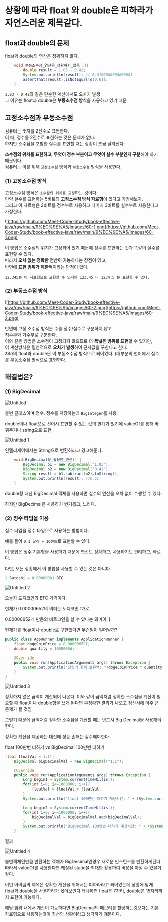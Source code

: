 # 상황에 따라 float 와 double은 피하라가 자연스러운 제목같다.

## **float과 double의 문제**

float과 double의 연산은 정확하지 않다.

```java
    void 부동소수점_연산은_정확하지_않음 (){
        double result = 1.03 - 0.42;
        System.out.println(result); // 0.6100000000000001
        assertThat(result).isNotEqualTo(0.61);
    }
```

`1.03 - 0.42`와 같은 단순한 계산에서도 오차가 발생  
그 이유는 float과 double은 **부동소수점 방식**을 사용하고 있기 때문  

## **고정소수점과 부동소수점**

컴퓨터는 숫자를 2진수로 표현한다.  
이 때, 정수를 2진수로 표현하는 것은 문제가 없다.    
하지만 소수점을 포함한 실수를 표현할 때는 상황이 조금 달라진다.   

**소수점의 위치를 표현하고, 무엇이 정수 부분이고 무엇이 실수 부분인지 구분**해야 하기 때문이다.  
컴퓨터는 이를 위해 `고정소수점` 방식과 `부동소수점` 방식을 사용한다.

### **(1) 고정소수점 방식**

고정소수점 방식은 `소수점의 위치를 고정`하는 것이다.  
만약 실수를 표현하는 5비트의 **고정소수점 방식 자료형**이 있다고 가정해보자.  
그리고 이 자료형은 2비트를 정수부로 사용하고 나머지 3비트를 실수부로 사용한다고 가정한다.  

![https://github.com/Meet-Coder-Study/book-effective-java/raw/main/9%EC%9E%A5/images/60-1.png](https://github.com/Meet-Coder-Study/book-effective-java/raw/main/9%EC%9E%A5/images/60-1.png)

이 방법은 소수점의 위치가 고정되어 있기 때문에 정수를 표현하는 것과 똑같이 실수를 표현할 수 있다.  
따라서 **오차 없는 정확한 연산이 가능**하다는 장점이 있고,  
반면에 **표현 범위가 제한적**이라는 단점이 있다.  

`12.345는 이 자료형으로 표현할 수 있지만
123.45 나 1234.5 는 표현할 수 없다.`

### **(2) 부동소수점 방식**

![https://github.com/Meet-Coder-Study/book-effective-java/raw/main/9%EC%9E%A5/images/60-2.png](https://github.com/Meet-Coder-Study/book-effective-java/raw/main/9%EC%9E%A5/images/60-2.png)

반면에 고정 소수점 방식은 수를 정수/실수로 구분하지 않고  
지수부와 가수부로 구분한다.   
이와 같은 방법은 소수점이 고정되지 않으므로 더 **폭넓은 범위를 표현**할 수 있지만,  
이 계산방식은 필연적으로 **오차가 발생**하여 근사값을 구한다고 한다.    
자바의 float과 double은 이 부동소수점 방식으로 되어있다. (대부분의 언어에서 실수를 부동소수점 방식으로 표현한다.  

## **해결법은?**

### **(1) BigDecimal**

![Untitled](https://user-images.githubusercontent.com/72185011/178525511-f84f0d1f-cc26-4e92-91ef-ea7d36287517.png)


불변 클래스이며 정수. 정수를 저장하는데 `BigInteger`를 사용 

double이나 float으로 선어시 표현할 수 있는 값의 한계가 있기에 valueOf를 통해 바꿔주거나 string으로 표현

![Untitled 1](https://user-images.githubusercontent.com/72185011/178525532-bbd7de6d-aee9-40e4-a429-e4f93c4bc506.png)

인텔리제이에서는 String으로 변환하라고 경고해준다.

```java
    void BigDecimal을_활용한_연산() {
        BigDecimal b1 = new BigDecimal("1.03");
        BigDecimal b2 = new BigDecimal("0.42");
        String result = b1.subtract(b2).toString();
        System.out.println(result);	//0.61
    }
```

double형 대신 BigDecimal 객체를 사용하면 실수의 연산을 오차 없이 수행할 수 있다.

하지만 BigDecimal은 사용하기 번거롭고, 느리다.

### **(2) 정수 타입을 이용**

실수 타입을 정수 타입으로 사용하는 방법이다.

예를 들어 `0.1 달러 = 10센트`로 표현할 수 있다.

이 방법은 정수 기본형을 사용하기 때문에 연산도 정확하고, 사용하기도 편리하고, 빠르다.

다만, 모든 상황에서 이 방법을 사용할 수 있는 것은 아니다.

```java
1 Satoshi = 0.00000001 BTC
```

![Untitled 2](https://user-images.githubusercontent.com/72185011/178525553-de0b5386-1c22-4f07-8528-913067baff71.png)


오늘자 도지코인의 BTC 가격이다. 

현재가 0.00000652의 의미는 도지코인 1개로 

0.00000652개 만큼의 비트코인을 살 수 있다는 의미이다.

현재가를 float이나 double로 구현했다면 무슨일이 일어날까?

```java
public class AppRunner implements ApplicationRunner {
    float dogeCoinPrice = 0.00000652f;
    double quantity = 1000000d;

    @Override
    public void run(ApplicationArguments args) throws Exception {
        System.out.println("당신의 현재 보유액: "+dogeCoinPrice * quantity);
    }
}
```

![Untitled 3](https://user-images.githubusercontent.com/72185011/178525570-23af3331-3a7e-4453-82c7-2911083ee091.png)


정확하지 않은 금액이 계산되어 나온다. 이와 같이 금액처럼 정확한 소수점을 계산이 필요할 때 float이나 double형을 쓰게 된다면 부정확한 결과가 나오고 정산시에 아주 큰 문제가 될 것임

그렇기 때문에 금액처럼 정확한 소수점을 계산할 때는 반드시 Big Decimal을 사용해야 한다.

정확한 계산을 제공하는 대신에 성능 손해는 감수해야한다.

float 100만번 더하기 vs BigDecimal 100만번 더하기

```java
float floatVal = 1.1f;
    BigDecimal bigDecimalVal = new BigDecimal("1.1");

    @Override
    public void run(ApplicationArguments args) throws Exception {
        Long begin1 = System.currentTimeMillis();
        for(int i=0; i<=1000000; i++){
            floatVal = floatVal + floatVal;
        }
        System.out.println("float 100만번 더하기 계산시간: " + (System.currentTimeMillis() - begin1));

        Long begin2 = System.currentTimeMillis();
        for(int i=0; i<=1000000; i++){
            bigDecimalVal = bigDecimalVal.add(bigDecimalVal);
        }
        System.out.println("BigDecimal 100만번 더하기 계산시간: " + (System.currentTimeMillis() - begin2));
    }
```

결과

![Untitled 4](https://user-images.githubusercontent.com/72185011/178525588-a2a122e1-3ab9-4b31-9b8a-a7ff7ad250dd.png)


불변객체인만큼 반환하는 객체가 BigDecimal인경우 새로운 인스턴스를 반환하게된다. 따라서 valueOf를 사용한다면 캐싱된 static을 최대한 활용하여 비용을 아낄 수 있을거같다.

이번 아이템의 제목은 정확한 계산을 위해서는 피하라라고 되어있는데 상황에 맞게 float과 double을 사용하라가 옳아보인다 왜냐하면 float은 7자리, double은 15자리까지 표현이 가능하다.

해당 범위 내에서 계산이 가능하다면 BigDecimal의 메모리를 할당하는것보다는 기본 자료형으로 사용하는것이 최선의 상황이라고 생각하기 떄문이다.
